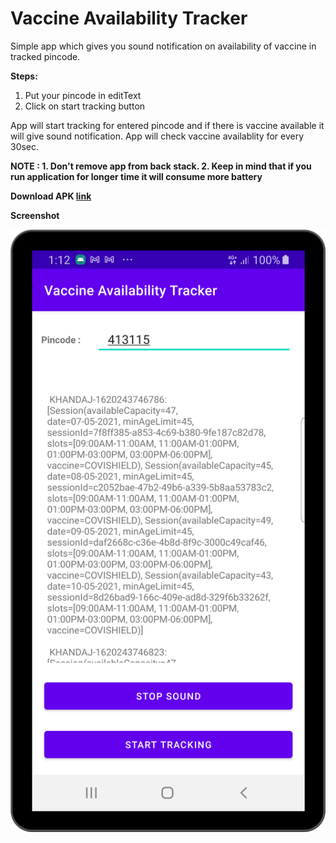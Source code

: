 
# Vaccine Availability Tracker

Simple app which gives you sound notification on availability of vaccine in tracked pincode.

**Steps:**
1. Put your pincode in editText
2. Click on start tracking button

App will start tracking for entered pincode and if there is vaccine available it will give sound notification. App will check vaccine availablity for every 30sec.

**NOTE : 1. Don't remove app from back stack.
2. Keep in mind that if you run application for longer time it will consume more battery**

**Download APK [link](https://github.com/pravinlondhe/VaccineAvailabilityTracker/blob/master/apk/app-release.apk)**

**Screenshot**

![Sample Screenshot](https://github.com/pravinlondhe/VaccineAvailabilityTracker/blob/master/screenshot/scr1.png)

